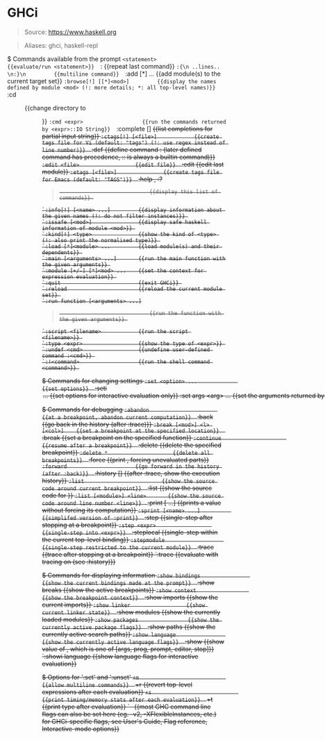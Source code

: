 # GHCi

> Source: https://www.haskell.org

> Aliases: ghci, haskell-repl

$ Commands available from the prompt
    `<statement>                   {{evaluate/run <statement>}} 
    `:                             {{repeat last command}} 
    `:{\n ..lines.. \n:}\n         {{multiline command}} 
    `:add [*]<module> ...          {{add module(s) to the current target set}} 
    `:browse[!] [[*]<mod>]         {{display the names defined by module <mod> (!: more details; *: all top-level names)}} 
    `:cd <dir>                     {{change directory to <dir>}} 
    `:cmd <expr>                   {{run the commands returned by <expr>::IO String}} 
    `:complete <dom> [<rng>] <s>   {{list completions for partial input string}} 
    `:ctags[!] [<file>]            {{create tags file for Vi (default: "tags") (!: use regex instead of line number)}} 
    `:def <cmd> <expr>             {{define command :<cmd> (later defined command has precedence, ::<cmd> is always a builtin command)}} 
    `:edit <file>                  {{edit file}} 
    `:edit                         {{edit last module}} 
    `:etags [<file>]               {{create tags file for Emacs (default: "TAGS")}} 
    `:help                                , :?
>                                  {{display this list of commands}} 
    `:info[!] [<name> ...]         {{display information about the given names (!: do not filter instances)}} 
    `:issafe [<mod>]               {{display safe haskell information of module <mod>}} 
    `:kind[!] <type>               {{show the kind of <type> (!: also print the normalised type)}} 
    `:load [*]<module> ...         {{load module(s) and their dependents}} 
    `:main [<arguments> ...]       {{run the main function with the given arguments}} 
    `:module [+/-] [*]<mod> ...    {{set the context for expression evaluation}} 
    `:quit                         {{exit GHCi}} 
    `:reload                       {{reload the current module set}} 
    `:run function [<arguments> ...]
>                                  {{run the function with the given arguments}} 
    `:script <filename>            {{run the script <filename>}} 
    `:type <expr>                  {{show the type of <expr>}} 
    `:undef <cmd>                  {{undefine user-defined command :<cmd>}} 
    `:!<command>                   {{run the shell command <command>}} 

$ Commands for changing settings
    `:set <option> ...             {{set options}} 
    `:seti <option> ...            {{set options for interactive evaluation only}} 
    `:set args <arg> ...           {{set the arguments returned by System.getArgs}} 
    `:set prog <progname>          {{set the value returned by System.getProgName}} 
    `:set prompt <prompt>          {{set the prompt used in GHCi}} 
    `:set prompt2 <prompt>         {{set the continuation prompt used in GHCi}} 
    `:set editor <cmd>             {{set the command used for :edit}} 
    `:set stop [<n>] <cmd>         {{set the command to run when a breakpoint is hit}} 
    `:unset <option> ...           {{unset options}} 

$ Commands for debugging
    `:abandon                      {{at a breakpoint, abandon current computation}} 
    `:back                         {{go back in the history (after :trace)}} 
    `:break [<mod>] <l> [<col>]    {{set a breakpoint at the specified location}} 
    `:break <name>                 {{set a breakpoint on the specified function}} 
    `:continue                     {{resume after a breakpoint}} 
    `:delete <number>              {{delete the specified breakpoint}} 
    `:delete *                     {{delete all breakpoints}} 
    `:force <expr>                 {{print <expr>, forcing unevaluated parts}} 
    `:forward                      {{go forward in the history (after :back)}} 
    `:history [<n>]                {{after :trace, show the execution history}} 
    `:list                         {{show the source code around current breakpoint}} 
    `:list <identifier>            {{show the source code for <identifier>}} 
    `:list [<module>] <line>       {{show the source code around line number <line>}} 
    `:print [<name> ...]           {{prints a value without forcing its computation}} 
    `:sprint [<name> ...]          {{simplifed version of :print}} 
    `:step                         {{single-step after stopping at a breakpoint}} 
    `:step <expr>                  {{single-step into <expr>}} 
    `:steplocal                    {{single-step within the current top-level binding}} 
    `:stepmodule                   {{single-step restricted to the current module}} 
    `:trace                        {{trace after stopping at a breakpoint}} 
    `:trace <expr>                 {{evaluate <expr> with tracing on (see :history)}} 

$ Commands for displaying information
    `:show bindings                {{show the current bindings made at the prompt}} 
    `:show breaks                  {{show the active breakpoints}} 
    `:show context                 {{show the breakpoint context}} 
    `:show imports                 {{show the current imports}} 
    `:show linker                  {{show current linker state}} 
    `:show modules                 {{show the currently loaded modules}} 
    `:show packages                {{show the currently active package flags}} 
    `:show paths                   {{show the currently active search paths}} 
    `:show language                {{show the currently active language flags}} 
    `:show <setting>               {{show value of <setting>, which is one of \[args, prog, prompt, editor, stop\]}} 
    `:showi language               {{show language flags for interactive evaluation}} 

$ Options for ':set' and ':unset'
    `+m                            {{allow multiline commands}} 
    `+r                            {{revert top-level expressions after each evaluation}} 
    `+s                            {{print timing/memory stats after each evaluation}} 
    `+t                            {{print type after evaluation}} 
    `-<flags>                      {{most GHC command line flags can also be set here (eg. -v2, -XFlexibleInstances, etc.) for GHCi-specific flags, see User's Guide, Flag reference, Interactive-mode options}} 

